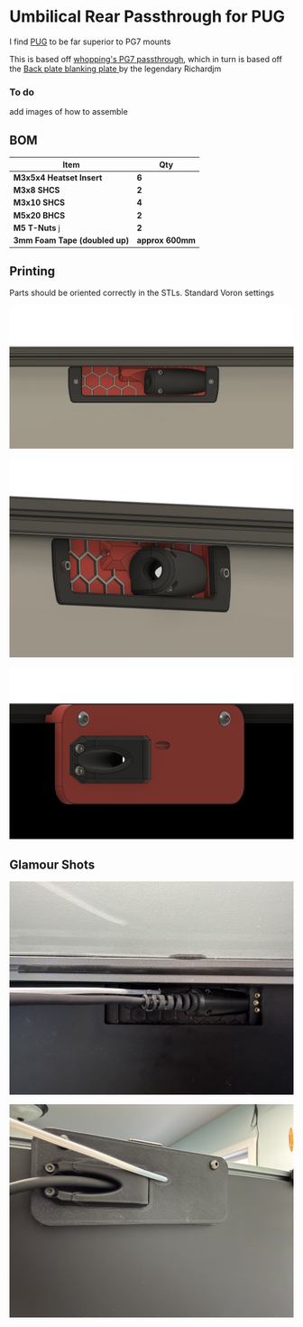 # Umbilical Rear Passthrough for PUG

I find [PUG](https://www.printables.com/model/378567-pug-parametric-umbilical-gland) to be far superior to PG7 mounts

This is based off [whopping's PG7 passthrough](https://github.com/tanaes/whopping_Voron_mods/tree/main/umbilical_passthrough), which in turn is based off the [Back plate blanking plate ](https://github.com/VoronDesign/VoronUsers/tree/main/printer_mods/richardjm/back-plate) by the legendary Richardjm

### To do
add images of how to assemble

## BOM

| **Item**                           | **Qty**    |
| ---------------------------------- | ---------- |
| **M3x5x4 Heatset Insert**          | **6**      |
| **M3x8 SHCS**                      | **2**      | 
| **M3x10 SHCS**                     | **4**      | 
| **M5x20 BHCS**                     | **2**      | 
| **M5 T-Nuts**        j             | **2**      |
| **3mm Foam Tape (doubled up)**     | **approx 600mm** | 

## Printing

Parts should be oriented correctly in the STLs. Standard Voron settings

![front](./images/front.png)

![rear](./images/front_angled.png)

![with_xol](./images/rear.png)


## Glamour Shots

![IRL](./images/actual_front.JPG)

![IRL](./images/actual_rear.JPG)

